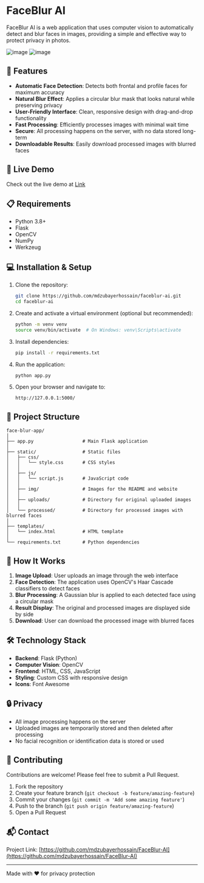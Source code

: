 # FaceBlur AI

FaceBlur AI is a web application that uses computer vision to automatically detect and blur faces in images, providing a simple and effective way to protect privacy in photos.

![image](https://github.com/user-attachments/assets/77dc1a9c-ffcd-4f42-b4a0-4d912981ac83)
![image](https://github.com/user-attachments/assets/d9dad8da-13ce-4c4f-9f68-1ed3f2e496c6)



## 🌟 Features

- **Automatic Face Detection**: Detects both frontal and profile faces for maximum accuracy
- **Natural Blur Effect**: Applies a circular blur mask that looks natural while preserving privacy
- **User-Friendly Interface**: Clean, responsive design with drag-and-drop functionality
- **Fast Processing**: Efficiently processes images with minimal wait time
- **Secure**: All processing happens on the server, with no data stored long-term
- **Downloadable Results**: Easily download processed images with blurred faces

## 🚀 Live Demo

Check out the live demo at [Link](https://face-blur-ai-flask-ll15rzi9h-mdzubayerhossains-projects.vercel.app)

## 📋 Requirements

- Python 3.8+
- Flask
- OpenCV
- NumPy
- Werkzeug

## 💻 Installation & Setup

1. Clone the repository:
   ```bash
   git clone https://github.com/mdzubayerhossain/faceblur-ai.git
   cd faceblur-ai
   ```

2. Create and activate a virtual environment (optional but recommended):
   ```bash
   python -m venv venv
   source venv/bin/activate  # On Windows: venv\Scripts\activate
   ```

3. Install dependencies:
   ```bash
   pip install -r requirements.txt
   ```

4. Run the application:
   ```bash
   python app.py
   ```

5. Open your browser and navigate to:
   ```
   http://127.0.0.1:5000/
   ```

## 📁 Project Structure

```
face-blur-app/
│
├── app.py                  # Main Flask application
│
├── static/                 # Static files
│   ├── css/
│   │   └── style.css       # CSS styles
│   │
│   ├── js/
│   │   └── script.js       # JavaScript code
│   │
│   ├── img/                # Images for the README and website
│   │
│   ├── uploads/            # Directory for original uploaded images
│   │
│   └── processed/          # Directory for processed images with blurred faces
│
├── templates/
│   └── index.html          # HTML template
│
└── requirements.txt        # Python dependencies
```

## 🔧 How It Works

1. **Image Upload**: User uploads an image through the web interface
2. **Face Detection**: The application uses OpenCV's Haar Cascade classifiers to detect faces
3. **Blur Processing**: A Gaussian blur is applied to each detected face using a circular mask
4. **Result Display**: The original and processed images are displayed side by side
5. **Download**: User can download the processed image with blurred faces

## 🛠️ Technology Stack

- **Backend**: Flask (Python)
- **Computer Vision**: OpenCV
- **Frontend**: HTML, CSS, JavaScript
- **Styling**: Custom CSS with responsive design
- **Icons**: Font Awesome

## 🔒 Privacy

- All image processing happens on the server
- Uploaded images are temporarily stored and then deleted after processing
- No facial recognition or identification data is stored or used

## 🤝 Contributing

Contributions are welcome! Please feel free to submit a Pull Request.

1. Fork the repository
2. Create your feature branch (`git checkout -b feature/amazing-feature`)
3. Commit your changes (`git commit -m 'Add some amazing feature'`)
4. Push to the branch (`git push origin feature/amazing-feature`)
5. Open a Pull Request


## 📬 Contact

Project Link: [https://github.com/mdzubayerhossain/FaceBlur-AI](https://github.com/mdzubayerhossain/FaceBlur-AI)

---

Made with ❤️ for privacy protection
